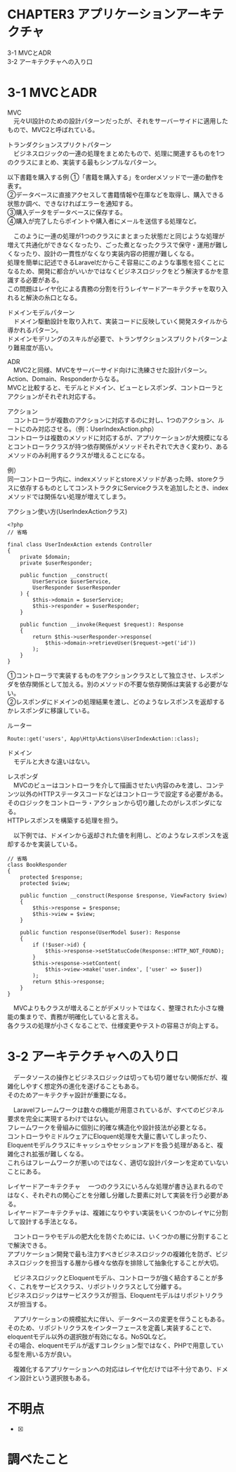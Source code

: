 # CHAPTER3 アプリケーションアーキテクチャ
3-1 MVCとADR  
3-2 アーキテクチャへの入り口

# 3-1 MVCとADR
MVC  
　元々UI設計のための設計パターンだったが、それをサーバーサイドに適用したもので、MVC2と呼ばれている。

トランダクションスプリクトパターン  
　ビジネスロジックの一連の処理をまとめたもので、処理に関連するものを1つのクラスにまとめ、実装する最もシンプルなパターン。

以下書籍を購入する例
①「書籍を購入する」をorderメソッドで一連の動作を表す。  
②データベースに直接アクセスして書籍情報や在庫などを取得し、購入できる状態か調べ、できなければエラーを通知する。  
③購入データをデータベースに保存する。  
④購入が完了したらポイントや購入者にメールを送信する処理など。

　このように一連の処理が1つのクラスにまとまった状態だと同じような処理が増えて共通化ができなくなったり、ごった煮となったクラスで保守・運用が難しくなったり、設計の一貫性がなくなり実装内容の把握が難しくなる。  
処理を簡単に記述できるLaravelだからこそ容易にこのような事態を招くことになるため、開発に都合がいいかではなくビジネスロジックをどう解決するかを意識する必要がある。  
この問題はレイヤ化による責務の分割を行うレイヤードアーキテクチャを取り入れると解決の糸口となる。

ドメインモデルパターン  
　ドメイン駆動設計を取り入れて、実装コードに反映していく開発スタイルから導かれるパターン。  
ドメインモデリングのスキルが必要で、トランザクションスプリクトパターンより難易度が高い。


ADR  
　MVC2と同様、MVCをサーバーサイド向けに洗練させた設計パターン。  
Action、Domain、Responderからなる。  
MVCと比較すると、モデルとドメイン、ビューとレスポンダ、コントローラとアクションがそれぞれ対応する。

アクション  
　コントローラが複数のアクションに対応するのに対し、1つのアクション、ルートにのみ対応させる。（例：UserIndexAction.php）  
コントローラは複数のメソッドに対応するが、アプリケーションが大規模になるとコントローラクラスが持つ依存関係がメソッドそれぞれで大きく変わり、あるメソッドのみ利用するクラスが増えることになる。

例）  
同一コントローラ内に、indexメソッドとstoreメソッドがあった時、storeクラスに依存するものとしてコンストラクタにServiceクラスを追加したとき、indexメソッドでは関係ない処理が増えてしまう。

アクション使い方(UserIndexActionクラス)
```
<?php
// 省略

final class UserIndexAction extends Controller
{
    private $domain;
    private $userResponder;

    public function __construct(
        UserService $userService,
        UserResponder $userResponder
    ) {
        $this->domain = $userService;
        $this->responder = $userResponder;
    }

    public function __invoke(Request $request): Response
    {
        return $this->userResponder->response(
            $this->domain->retrieveUser($request->get('id'))
        );
    }
}
```
①コントローラで実装するものをアクションクラスとして独立させ、レスポンダを依存関係として加える。別のメソッドの不要な依存関係は実装する必要がない。  
②レスポンダにドメインの処理結果を渡し、どのようなレスポンスを返却するかレスポンダに移譲している。  

ルーター
```
Route::get('users', App\Http\Actions\UserIndexAction::class);
```

ドメイン  
　モデルと大きな違いはない。

レスポンダ  
　MVCのビューはコントローラを介して描画させたい内容のみを渡し、コンテンツ以外のHTTPステータスコードなどはコントローラで設定する必要がある。  
そのロジックをコントローラ・アクションから切り離したのがレスポンダになる。  
HTTPレスポンスを構築する処理を担う。

　以下例では、ドメインから返却された値を利用し、どのようなレスポンスを返却するかを実装している。
```
// 省略
class BookResponder
{
    protected $response;
    protected $view;

    public function __construct(Response $response, ViewFactory $view)
    {
        $this->response = $response;
        $this->view = $view;
    }

    public function response(UserModel $user): Response
    {
        if (!$user->id) {
            $this->response->setStatucCode(Response::HTTP_NOT_FOUND);
        }
        $this->response->setContent(
            $this->view->make('user.index', ['user' => $user])
        );
        return $this->response;
    }
}
```

　MVCよりもクラスが増えることがデメリットではなく、整理された小さな機能の集まりで、責務が明確化していると言える。  
各クラスの処理が小さくなることで、仕様変更やテストの容易さが向上する。

# 3-2 アーキテクチャへの入り口
　データソースの操作とビジネスロジックは切っても切り離せない関係だが、複雑化しやすく想定外の進化を遂げることもある。  
そのためアーキテクチャ設計が重要になる。

　Laravelフレームワークは数々の機能が用意されているが、すべてのビジネル要求を完全に実現するわけではない。  
フレームワークを骨組みに個別に的確な構造化や設計技法が必要となる。  
コントローラやミドルウェアにEloquent処理を大量に書いてしまったり、Eloquentモデルクラスにキャッシュやセッションアドを扱う処理があると、複雑化され拡張が難しくなる。  
これらはフレームワークが悪いのではなく、適切な設計パターンを定めていないことにある。


レイヤードアーキテクチャ
　一つのクラスにいろんな処理が書き込まれるのではなく、それぞれの関心ごとを分離し分離した要素に対して実装を行う必要がある。  
レイヤードアーキテクチャは、複雑になりやすい実装をいくつかのレイヤに分割して設計する手法となる。

　コントローラやモデルの肥大化を防ぐためには、いくつかの層に分割することで解決できる。  
アプリケーション開発で最も注力すべきビジネスロジックの複雑化を防ぎ、ビジネスロジックを担当する層から様々な依存を排除して抽象化することが大切。


　ビジネスロジックとEloquentモデル、コントローラが強く結合することが多く、これをサービスクラス、リポジトリクラスとして分離する。  
ビジネスロジックはサービスクラスが担当、Eloquentモデルはリポジトリクラスが担当する。

　アプリケーションの規模拡大に伴い、データベースの変更を伴うこともある。  
そのため、リポジトリクラスをインターフェースを定義し実装することで、eloquentモデル以外の選択肢が有効になる。NoSQLなど。  
その場合、eloquentモデルが返すコレクション型ではなく、PHPで用意している型を用いる方が良い。

　複雑化するアプリケーションへの対応はレイヤ化だけでは不十分であり、ドメイン設計という選択肢もある。


# 不明点
- [x] 

# 調べたこと

